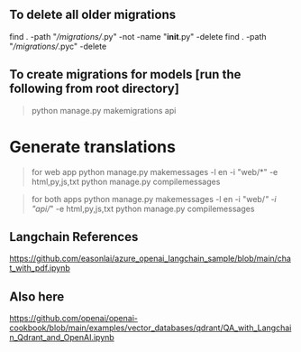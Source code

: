 ## To delete all older migrations
find . -path "*/migrations/*.py" -not -name "__init__.py" -delete
find . -path "*/migrations/*.pyc" -delete

## To create migrations for models [run the following from root directory]
> python manage.py makemigrations api


# Generate translations
> for web app
python manage.py makemessages -l en -i "web/*" -e html,py,js,txt
python manage.py compilemessages

> for both apps
python manage.py makemessages -l en -i "web/*" -i "api/*" -e html,py,js,txt
python manage.py compilemessages



## Langchain References
https://github.com/easonlai/azure_openai_langchain_sample/blob/main/chat_with_pdf.ipynb


## Also here
https://github.com/openai/openai-cookbook/blob/main/examples/vector_databases/qdrant/QA_with_Langchain_Qdrant_and_OpenAI.ipynb
